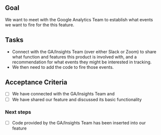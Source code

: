 ## Goal
We want to meet with the Google Analytics Team to establish what events we want to fire for the this feature.

## Tasks
- Connect with the GA/Insights Team (over either Slack or Zoom) to share what function and features this product is involved with, and a recommendation for what events they might be interested in tracking.
- We then need to add the code to fire those events.

## Acceptance Criteria
- [ ] We have connected with the GA/Insights Team and 
- [ ] We have shared our feature and discussed its basic functionality

### Next steps
-  [ ] Code provided by the GA/Insights Team has been inserted into our feature

